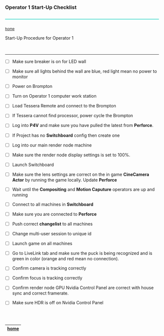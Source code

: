 ### Operator 1 Start-Up Checklist

![](../images/line3.png)

<sub>[home](../README.md#user-content-gms2-background-tiles--sprites---table-of-contents)</sub>

Start-Up Procedure for Operator 1

<br>

---

- [ ] Make sure breaker is on for LED wall

- [ ] Make sure all lights behind the wall are blue, red light mean no power to monitor

- [ ] Power on Brompton

- [ ] Turn on Operator 1 computer work station

- [ ] Load Tessera Remote and connect to the Brompton

- [ ] If Tessera cannot find processor, power cycle the Brompton

- [ ] Log into **P4V** and make sure you have pulled the latest from **Perforce**.

- [ ] If Project has no **Switchboard** config then create one

- [ ] Log into our main render node machine

- [ ] Make sure the render node display settings is set to 100%.

- [ ] Launch Switchboard

- [ ] Make sure the lens settings are correct on the in game **CineCamera Actor** by running the game locally.  Update **Perforce** 

- [ ] Wait until the **Compositing** and **Motion Caputure** operators are up and running

- [ ] Connect to all machines in **Switchboard**

- [ ] Make sure you are connected to **Perforce**

- [ ] Push correct **changelist** to all machines

- [ ] Change multi-user session to unique id

- [ ] Launch game on all machines

- [ ] Go to LiveLink tab and make sure the puck is being recognized and is green in color (orange and red mean no connection).

- [ ] Confirm camera is tracking correctly

- [ ] Confirm focus is tracking correctly

- [ ] Confirm render node GPU Nvidia Control Panel are correct with house sync and correct framerate.

- [ ] Make sure HDR is off on Nvidia Control Panel  

<br><br>

| [home](../README.md#user-content-gms2-background-tiles--sprites---table-of-contents) | 
|---|

